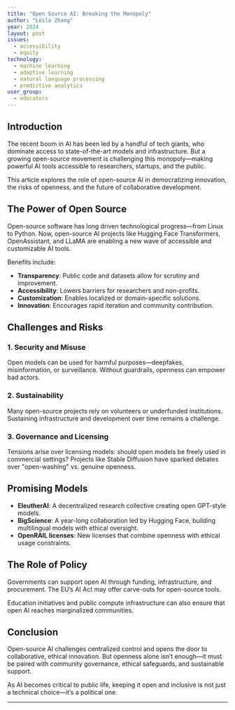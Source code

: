 ```yaml
---
title: "Open Source AI: Breaking the Monopoly"
author: "Leila Zhang"
year: 2024
layout: post
issues:
  - accessibility
  - equity
technology:
  - machine learning
  - adaptive learning
  - natural language processing
  - predictive analytics
user_group:
  - educators
---
```


## Introduction

The recent boom in AI has been led by a handful of tech giants, who dominate access to state-of-the-art models and infrastructure. But a growing open-source movement is challenging this monopoly—making powerful AI tools accessible to researchers, startups, and the public.

This article explores the role of open-source AI in democratizing innovation, the risks of openness, and the future of collaborative development.

## The Power of Open Source

Open-source software has long driven technological progress—from Linux to Python. Now, open-source AI projects like Hugging Face Transformers, OpenAssistant, and LLaMA are enabling a new wave of accessible and customizable AI tools.

Benefits include:

- **Transparency**: Public code and datasets allow for scrutiny and improvement.
- **Accessibility**: Lowers barriers for researchers and non-profits.
- **Customization**: Enables localized or domain-specific solutions.
- **Innovation**: Encourages rapid iteration and community contribution.

## Challenges and Risks

### 1. **Security and Misuse**

Open models can be used for harmful purposes—deepfakes, misinformation, or surveillance. Without guardrails, openness can empower bad actors.

### 2. **Sustainability**

Many open-source projects rely on volunteers or underfunded institutions. Sustaining infrastructure and development over time remains a challenge.

### 3. **Governance and Licensing**

Tensions arise over licensing models: should open models be freely used in commercial settings? Projects like Stable Diffusion have sparked debates over "open-washing" vs. genuine openness.

## Promising Models

- **EleutherAI**: A decentralized research collective creating open GPT-style models.
- **BigScience**: A year-long collaboration led by Hugging Face, building multilingual models with ethical oversight.
- **OpenRAIL licenses**: New licenses that combine openness with ethical usage constraints.

## The Role of Policy

Governments can support open AI through funding, infrastructure, and procurement. The EU’s AI Act may offer carve-outs for open-source tools.

Education initiatives and public compute infrastructure can also ensure that open AI reaches marginalized communities.

## Conclusion

Open-source AI challenges centralized control and opens the door to collaborative, ethical innovation. But openness alone isn’t enough—it must be paired with community governance, ethical safeguards, and sustainable support.

As AI becomes critical to public life, keeping it open and inclusive is not just a technical choice—it’s a political one.

---
